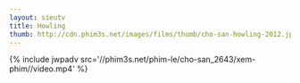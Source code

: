 ```yaml
---
layout: sieutv
title: Howling
thumb: http://cdn.phim3s.net/images/films/thumb/cho-san-howling-2012.jpg
---
```

{% include jwpadv src='//phim3s.net/phim-le/cho-san_2643/xem-phim//video.mp4' %}